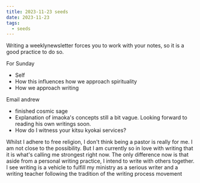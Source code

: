 ```yaml
---
title: 2023-11-23 seeds
date: 2023-11-23
tags:
  - seeds
---
```

Writing a weeklynewsletter forces you to work with your notes, so it is a good practice to do so.

For Sunday
- Self
- How this influences how we approach spirituality
- How we approach writing

Email andrew
- finished cosmic sage
- Explanation of imaoka's concepts still a bit vague. Looking forward to reading his own writings soon.
- How do I witness your kitsu kyokai services?

Whilst I adhere to free religion, I don't think being a pastor is really for me. I am not close to the possibility. But I am currently so in love with writing that it is what's calling me strongest right now. The only difference now is that aside from a personal writing practice, I intend to write with others together. I see writing is a vehicle to fulfill my ministry as a serious writer and a writing teacher following the tradition of the writing process movement

